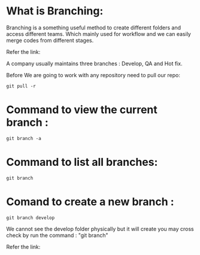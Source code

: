 # What is Branching:

Branching is a something useful method to create different folders and access different teams. Which mainly used for workflow and we can easily merge codes from different stages.

Refer the link:

A company usually maintains three branches : Develop, QA and Hot fix.

Before We are going to work with any repository need to pull our repo: 

```
git pull -r
```

# Command to view the current branch : 

```
git branch -a
```

# Command to list all branches:

```
git branch
```
# Comand to create a new branch : 

```
git branch develop
```
We cannot see the develop folder physically but it will create you may cross check by run the command : "git branch"

Refer the link:




